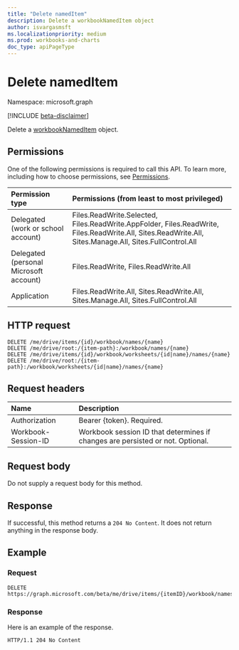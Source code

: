 ```yaml
---
title: "Delete namedItem"
description: Delete a workbookNamedItem object
author: isvargasmsft
ms.localizationpriority: medium
ms.prod: workbooks-and-charts
doc_type: apiPageType
---
```


# Delete namedItem

Namespace: microsoft.graph

[!INCLUDE [beta-disclaimer](../../includes/beta-disclaimer.md)]

Delete a [workbookNamedItem](../resources/workbooknameditem.md) object.

## Permissions
One of the following permissions is required to call this API. To learn more, including how to choose permissions, see [Permissions](/graph/permissions-reference).

|Permission type      | Permissions (from least to most privileged)              |
|:--------------------|:---------------------------------------------------------|
|Delegated (work or school account) | Files.ReadWrite.Selected, Files.ReadWrite.AppFolder, Files.ReadWrite, Files.ReadWrite.All, Sites.ReadWrite.All, Sites.Manage.All, Sites.FullControl.All    |
|Delegated (personal Microsoft account) | Files.ReadWrite, Files.ReadWrite.All    |
|Application | Files.ReadWrite.All, Sites.ReadWrite.All, Sites.Manage.All, Sites.FullControl.All   |

## HTTP request

<!-- { "blockType": "ignored" } -->

```http
DELETE /me/drive/items/{id}/workbook/names/{name}
DELETE /me/drive/root:/{item-path}:/workbook/names/{name}
DELETE /me/drive/items/{id}/workbook/worksheets/{id|name}/names/{name}
DELETE /me/drive/root:/{item-path}:/workbook/worksheets/{id|name}/names/{name}
```

## Request headers
| Name       | Description|
|:---------------|:----------|
| Authorization  | Bearer {token}. Required. |
| Workbook-Session-ID  | Workbook session ID that determines if changes are persisted or not. Optional.|

## Request body
Do not supply a request body for this method.

## Response

If successful, this method returns a `204 No Content`. It does not return anything in the response body.


## Example
### Request

<!-- {
  "blockType": "request",
  "name": "delete_nameditem"
}-->

```http
DELETE https://graph.microsoft.com/beta/me/drive/items/{itemID}/workbook/names/{name}
```
### Response

Here is an example of the response. 
<!-- {
  "blockType": "response",
  "isEmpty": true
} -->
```http
HTTP/1.1 204 No Content
```
